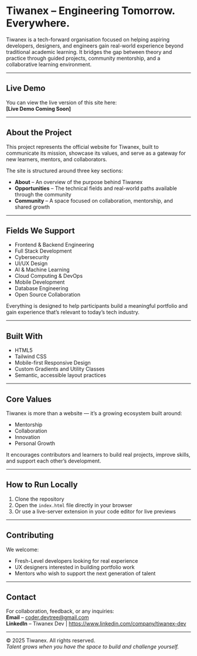 # Tiwanex – Engineering Tomorrow. Everywhere.

Tiwanex is a tech-forward organisation focused on helping aspiring developers, designers, and engineers gain real-world experience beyond traditional academic learning. It bridges the gap between theory and practice through guided projects, community mentorship, and a collaborative learning environment.

---

## Live Demo

You can view the live version of this site here:  
**[Live Demo Coming Soon]**

---

## About the Project

This project represents the official website for Tiwanex, built to communicate its mission, showcase its values, and serve as a gateway for new learners, mentors, and collaborators.

The site is structured around three key sections:
- **About** – An overview of the purpose behind Tiwanex
- **Opportunities** – The technical fields and real-world paths available through the community
- **Community** – A space focused on collaboration, mentorship, and shared growth

---

## Fields We Support

- Frontend & Backend Engineering  
- Full Stack Development  
- Cybersecurity  
- UI/UX Design  
- AI & Machine Learning  
- Cloud Computing & DevOps  
- Mobile Development  
- Database Engineering  
- Open Source Collaboration  

Everything is designed to help participants build a meaningful portfolio and gain experience that’s relevant to today’s tech industry.

---

## Built With

- HTML5  
- Tailwind CSS  
- Mobile-first Responsive Design  
- Custom Gradients and Utility Classes  
- Semantic, accessible layout practices

---

## Core Values

Tiwanex is more than a website — it’s a growing ecosystem built around:
- Mentorship  
- Collaboration  
- Innovation  
- Personal Growth  

It encourages contributors and learners to build real projects, improve skills, and support each other’s development.

---

## How to Run Locally

1. Clone the repository  
2. Open the `index.html` file directly in your browser  
3. Or use a live-server extension in your code editor for live previews

---

## Contributing

We welcome:
- Fresh-Level developers looking for real experience  
- UX designers interested in building portfolio work  
- Mentors who wish to support the next generation of talent  

---

## Contact

For collaboration, feedback, or any inquiries:  
**Email** – coder.devtree@gmail.com  
**LinkedIn** – Tiwanex Dev |  https://www.linkedin.com/company/tiwanex-dev

---

© 2025 Tiwanex. All rights reserved.  
*Talent grows when you have the space to build and challenge yourself.*
